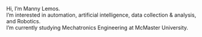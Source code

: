 Hi, I’m Manny Lemos.\
I’m interested in automation, artificial intelligence, data collection & analysis, and Robotics.\
I’m currently studying Mechatronics Engineering at McMaster University.

<!---
MannyLemos/MannyLemos is a ✨ special ✨ repository because its `README.md` (this file) appears on your GitHub profile.
You can click the Preview link to take a look at your changes.
--->
